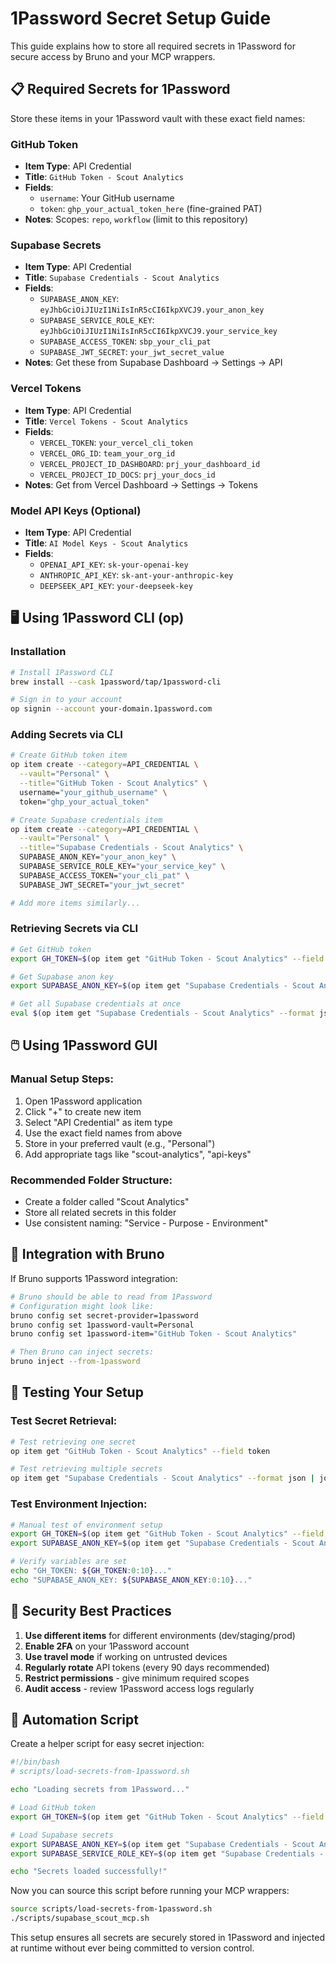 # 1Password Secret Setup Guide

This guide explains how to store all required secrets in 1Password for secure access by Bruno and your MCP wrappers.

## 📋 Required Secrets for 1Password

Store these items in your 1Password vault with these exact field names:

### GitHub Token
- **Item Type**: API Credential
- **Title**: `GitHub Token - Scout Analytics`
- **Fields**:
  - `username`: Your GitHub username
  - `token`: `ghp_your_actual_token_here` (fine-grained PAT)
- **Notes**: Scopes: `repo`, `workflow` (limit to this repository)

### Supabase Secrets
- **Item Type**: API Credential  
- **Title**: `Supabase Credentials - Scout Analytics`
- **Fields**:
  - `SUPABASE_ANON_KEY`: `eyJhbGciOiJIUzI1NiIsInR5cCI6IkpXVCJ9.your_anon_key`
  - `SUPABASE_SERVICE_ROLE_KEY`: `eyJhbGciOiJIUzI1NiIsInR5cCI6IkpXVCJ9.your_service_key`
  - `SUPABASE_ACCESS_TOKEN`: `sbp_your_cli_pat`
  - `SUPABASE_JWT_SECRET`: `your_jwt_secret_value`
- **Notes**: Get these from Supabase Dashboard → Settings → API

### Vercel Tokens
- **Item Type**: API Credential
- **Title**: `Vercel Tokens - Scout Analytics`  
- **Fields**:
  - `VERCEL_TOKEN`: `your_vercel_cli_token`
  - `VERCEL_ORG_ID`: `team_your_org_id`
  - `VERCEL_PROJECT_ID_DASHBOARD`: `prj_your_dashboard_id`
  - `VERCEL_PROJECT_ID_DOCS`: `prj_your_docs_id`
- **Notes**: Get from Vercel Dashboard → Settings → Tokens

### Model API Keys (Optional)
- **Item Type**: API Credential
- **Title**: `AI Model Keys - Scout Analytics`
- **Fields**:
  - `OPENAI_API_KEY`: `sk-your-openai-key`
  - `ANTHROPIC_API_KEY`: `sk-ant-your-anthropic-key` 
  - `DEEPSEEK_API_KEY`: `your-deepseek-key`

## 🖥️ Using 1Password CLI (op)

### Installation
```bash
# Install 1Password CLI
brew install --cask 1password/tap/1password-cli

# Sign in to your account
op signin --account your-domain.1password.com
```

### Adding Secrets via CLI
```bash
# Create GitHub token item
op item create --category=API_CREDENTIAL \
  --vault="Personal" \
  --title="GitHub Token - Scout Analytics" \
  username="your_github_username" \
  token="ghp_your_actual_token"

# Create Supabase credentials item  
op item create --category=API_CREDENTIAL \
  --vault="Personal" \
  --title="Supabase Credentials - Scout Analytics" \
  SUPABASE_ANON_KEY="your_anon_key" \
  SUPABASE_SERVICE_ROLE_KEY="your_service_key" \
  SUPABASE_ACCESS_TOKEN="your_cli_pat" \
  SUPABASE_JWT_SECRET="your_jwt_secret"

# Add more items similarly...
```

### Retrieving Secrets via CLI
```bash
# Get GitHub token
export GH_TOKEN=$(op item get "GitHub Token - Scout Analytics" --field token)

# Get Supabase anon key  
export SUPABASE_ANON_KEY=$(op item get "Supabase Credentials - Scout Analytics" --field SUPABASE_ANON_KEY)

# Get all Supabase credentials at once
eval $(op item get "Supabase Credentials - Scout Analytics" --format json | jq -r '.fields[] | select(.value != null) | "export \(.label)=\(.value)"')
```

## 🖱️ Using 1Password GUI

### Manual Setup Steps:
1. Open 1Password application
2. Click "+" to create new item
3. Select "API Credential" as item type
4. Use the exact field names from above
5. Store in your preferred vault (e.g., "Personal")
6. Add appropriate tags like "scout-analytics", "api-keys"

### Recommended Folder Structure:
- Create a folder called "Scout Analytics"
- Store all related secrets in this folder
- Use consistent naming: "Service - Purpose - Environment"

## 🔧 Integration with Bruno

If Bruno supports 1Password integration:

```bash
# Bruno should be able to read from 1Password
# Configuration might look like:
bruno config set secret-provider=1password
bruno config set 1password-vault=Personal
bruno config set 1password-item="GitHub Token - Scout Analytics"

# Then Bruno can inject secrets:
bruno inject --from-1password
```

## 🧪 Testing Your Setup

### Test Secret Retrieval:
```bash
# Test retrieving one secret
op item get "GitHub Token - Scout Analytics" --field token

# Test retrieving multiple secrets
op item get "Supabase Credentials - Scout Analytics" --format json | jq '.fields[] | {label: .label, value: (.value | sub(".{10}$"; "..."))}'
```

### Test Environment Injection:
```bash
# Manual test of environment setup
export GH_TOKEN=$(op item get "GitHub Token - Scout Analytics" --field token)
export SUPABASE_ANON_KEY=$(op item get "Supabase Credentials - Scout Analytics" --field SUPABASE_ANON_KEY)

# Verify variables are set
echo "GH_TOKEN: ${GH_TOKEN:0:10}..."
echo "SUPABASE_ANON_KEY: ${SUPABASE_ANON_KEY:0:10}..."
```

## 🚨 Security Best Practices

1. **Use different items** for different environments (dev/staging/prod)
2. **Enable 2FA** on your 1Password account
3. **Use travel mode** if working on untrusted devices
4. **Regularly rotate** API tokens (every 90 days recommended)
5. **Restrict permissions** - give minimum required scopes
6. **Audit access** - review 1Password access logs regularly

## 🔄 Automation Script

Create a helper script for easy secret injection:

```bash
#!/bin/bash
# scripts/load-secrets-from-1password.sh

echo "Loading secrets from 1Password..."

# Load GitHub token
export GH_TOKEN=$(op item get "GitHub Token - Scout Analytics" --field token 2>/dev/null)

# Load Supabase secrets
export SUPABASE_ANON_KEY=$(op item get "Supabase Credentials - Scout Analytics" --field SUPABASE_ANON_KEY 2>/dev/null)
export SUPABASE_SERVICE_ROLE_KEY=$(op item get "Supabase Credentials - Scout Analytics" --field SUPABASE_SERVICE_ROLE_KEY 2>/dev/null)

echo "Secrets loaded successfully!"
```

Now you can source this script before running your MCP wrappers:

```bash
source scripts/load-secrets-from-1password.sh
./scripts/supabase_scout_mcp.sh
```

This setup ensures all secrets are securely stored in 1Password and injected at runtime without ever being committed to version control.
